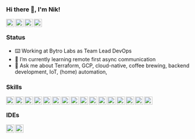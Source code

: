 ### Hi there 👋, I'm Nik!

<a href="https://www.linkedin.com/in/niklas-grebe-5a63a129/">
  <picture>
    <source media="(prefers-color-scheme: dark)" srcset="https://cdn.jsdelivr.net/npm/simple-icons@v13.21.0/icons/linkedin.svg">
    <img align="left" width="22px" alt="Nik on Linkedin" src="https://cdn.jsdelivr.net/npm/simple-icons@v13.21.0/icons/linkedin.svg">
  </picture>
</a>
<a href="https://twitter.com/ThYpHoOn">
  <picture>
    <source media="(prefers-color-scheme: dark)" srcset="https://cdn.simpleicons.org/x/000/fff">
    <img align="left" width="22px" alt="Nik on Twitter" src="https://cdn.simpleicons.org/x/000/000">
  </picture>
</a>
<a href="https://soundcloud.com/thyphoon">
  <picture>
    <source media="(prefers-color-scheme: dark)" srcset="https://cdn.simpleicons.org/soundcloud/000/fff">
    <img align="left" width="22px" alt="Nik on Soundcloud" src="https://cdn.simpleicons.org/soundcloud/000/000">
  </picture>
</a>
<a href="https://steamcommunity.com/id/ThYpHoOn/">
  <picture>
    <source media="(prefers-color-scheme: dark)" srcset="https://cdn.simpleicons.org/steam/000/fff">
    <img align="left" width="22px" alt="Nik on Steam" src="https://cdn.simpleicons.org/steam/000/000">
  </picture>
</a>

<br/>

### Status

- ⌨️ Working at Bytro Labs as Team Lead DevOps
- 🌱 I’m currently learning remote first async communication
- 💬 Ask me about Terraform, GCP, cloud-native, coffee brewing, backend development, IoT, (home) automation, 

### Skills

<picture>
  <source media="(prefers-color-scheme: dark)" srcset="https://cdn.jsdelivr.net/npm/simple-icons@v5/icons/java.svg">
  <img align="left" width="22px" alt="Ansible" src="https://cdn.jsdelivr.net/npm/simple-icons@v5/icons/java.svg">
</picture>
<picture>
  <source media="(prefers-color-scheme: dark)" srcset="https://cdn.simpleicons.org/ansible/000/fff">
  <img align="left" width="22px" alt="Ansible" src="https://cdn.simpleicons.org/ansible/000/000">
</picture>
<picture>
  <source media="(prefers-color-scheme: dark)" srcset="https://cdn.simpleicons.org/docker/000/fff">
  <img align="left" width="22px" alt="Docker" src="https://cdn.simpleicons.org/docker/000/000">
</picture>
<picture>
  <source media="(prefers-color-scheme: dark)" srcset="https://cdn.simpleicons.org/debian/000/fff">
  <img align="left" width="22px" alt="Debian" src="https://cdn.simpleicons.org/debian/000/000">
</picture>
<picture>
  <source media="(prefers-color-scheme: dark)" srcset="https://cdn.simpleicons.org/spring/000/fff">
  <img align="left" width="22px" alt="Spring" src="https://cdn.simpleicons.org/spring/000/000">
</picture>
<picture>
  <source media="(prefers-color-scheme: dark)" srcset="https://cdn.simpleicons.org/angular/000/fff">
  <img align="left" width="22px" alt="Angular" src="https://cdn.simpleicons.org/angular/000/000">
</picture>
<picture>
  <source media="(prefers-color-scheme: dark)" srcset="https://cdn.simpleicons.org/typescript/000/fff">
  <img align="left" width="22px" alt="Typescript" src="https://cdn.simpleicons.org/typescript/000/000">
</picture>
<picture>
  <source media="(prefers-color-scheme: dark)" srcset="https://cdn.simpleicons.org/npm/000/fff">
  <img align="left" width="22px" alt="npm" src="https://cdn.simpleicons.org/npm/000/000">
</picture>
<picture>
  <source media="(prefers-color-scheme: dark)" srcset="https://cdn.simpleicons.org/webpack/000/fff">
  <img align="left" width="22px" alt="Webpack" src="https://cdn.simpleicons.org/webpack/000/000">
</picture>
<picture>
  <source media="(prefers-color-scheme: dark)" srcset="https://cdn.simpleicons.org/googlecloud/000/fff">
  <img align="left" width="22px" alt="googlecloud" src="https://cdn.simpleicons.org/googlecloud/000/000">
</picture>
<picture>
  <source media="(prefers-color-scheme: dark)" srcset="https://cdn.simpleicons.org/jenkins/000/fff">
  <img align="left" width="22px" alt="Jenkins" src="https://cdn.simpleicons.org/jenkins/000/000">
</picture>
<picture>
  <source media="(prefers-color-scheme: dark)" srcset="https://cdn.simpleicons.org/gradle/000/fff">
  <img align="left" width="22px" alt="Gradle" src="https://cdn.simpleicons.org/gradle/000/000">
</picture>
<picture>
  <source media="(prefers-color-scheme: dark)" srcset="https://cdn.simpleicons.org/kubernetes/000/fff">
  <img align="left" width="22px" alt="Kubernetes" src="https://cdn.simpleicons.org/kubernetes/000/000">
</picture>
<picture>
  <source media="(prefers-color-scheme: dark)" srcset="https://cdn.simpleicons.org/helm/000/fff">
  <img align="left" width="22px" alt="Helm" src="https://cdn.simpleicons.org/helm/000/000">
</picture>
<picture>
  <source media="(prefers-color-scheme: dark)" srcset="https://cdn.simpleicons.org/confluence/000/fff">
  <img align="left" width="22px" alt="Confluence" src="https://cdn.simpleicons.org/confluence/000/000">
</picture>
<picture>
  <source media="(prefers-color-scheme: dark)" srcset="https://cdn.simpleicons.org/jira/000/fff">
  <img align="left" width="22px" alt="Jira" src="https://cdn.simpleicons.org/jira/000/000">
</picture>

<br/>


### IDEs

<picture>
  <img align="left" width="22px" alt="VSCode" src="https://cdn.jsdelivr.net/npm/simple-icons@v5/icons/visualstudiocode.svg">
</picture>
<picture>
  <img align="left" width="22px" alt="IntelliJ Idea" src="https://cdn.jsdelivr.net/npm/simple-icons@v5/icons/intellijidea.svg">
</picture>
